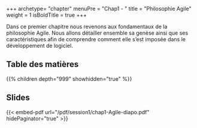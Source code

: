 +++
archetype= "chapter"
menuPre = "Chap1 - "
title = "Philosophie Agile"
weight = 1
isBoldTitle = true
+++

Dans ce premier chapitre nous revenons aux fondamentaux de la philosophie Agile. Nous allons détailler ensemble sa genèse ainsi que ses caractéristiques afin de comprendre comment
elle s’est imposée dans le développement de logiciel.

## Table des matières
{{% children depth="999" showhidden="true" %}}

## Slides
{{< embed-pdf url="/pdf/session1/chap1-Agile-diapo.pdf" hidePaginator="true" >}}